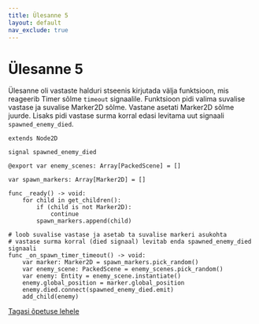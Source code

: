 ```yaml
---
title: Ülesanne 5
layout: default
nav_exclude: true
---
```


# Ülesanne 5

Ülesanne oli vastaste halduri stseenis kirjutada välja funktsioon, mis reageerib Timer sõlme `timeout` signaalile.
Funktsioon pidi valima suvalise vastase ja suvalise Marker2D sõlme. Vastane asetati Marker2D sõlme juurde. Lisaks pidi vastase surma korral edasi levitama uut signaali `spawned_enemy_died`.

```gdscript
extends Node2D

signal spawned_enemy_died

@export var enemy_scenes: Array[PackedScene] = []

var spawn_markers: Array[Marker2D] = []

func _ready() -> void:
	for child in get_children():
		if (child is not Marker2D):
			continue
		spawn_markers.append(child)

# loob suvalise vastase ja asetab ta suvalise markeri asukohta
# vastase surma korral (died signaal) levitab enda spawned_enemy_died signaali
func _on_spawn_timer_timeout() -> void:
	var marker: Marker2D = spawn_markers.pick_random()
	var enemy_scene: PackedScene = enemy_scenes.pick_random()
	var enemy: Entity = enemy_scene.instantiate()
	enemy.global_position = marker.global_position
	enemy.died.connect(spawned_enemy_died.emit)
	add_child(enemy)
```

[Tagasi õpetuse lehele](../laskur-2.0/helid#ülesanne-5)